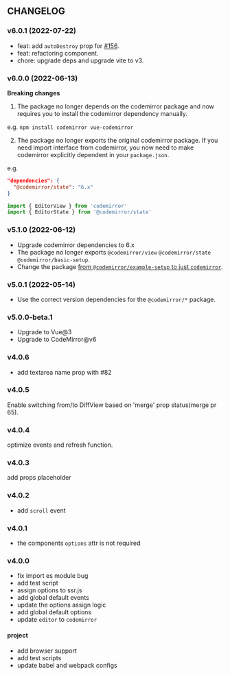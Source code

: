 ## CHANGELOG

### v6.0.1 (2022-07-22)

- feat: add `autoDestroy` prop for [#156](https://github.com/surmon-china/vue-codemirror/pull/156).
- feat: refactoring component.
- chore: upgrade deps and upgrade vite to v3.

### v6.0.0 (2022-06-13)

**Breaking changes**

1. The package no longer depends on the codemirror package and now requires you to install the codemirror dependency manually.

e.g. `npm install codemirror vue-codemirror`

2. The package no longer exports the original codemirror package. If you need import interface from codemirror, you now need to make codemirror explicitly dependent in your `package.json`.

e.g.

```json
"dependencies": {
  "@codemirror/state": "6.x"
}
```

```ts
import { EditorView } from 'codemirror'
import { EditorState } from '@codemirror/state'
```

### v5.1.0 (2022-06-12)

- Upgrade codemirror dependencies to 6.x
- The package no longer exports `@codemirror/view` `@codemirror/state` `@codemirror/basic-setup`.
- Change the package [from `@codemirror/example-setup` to just `codemirror`](https://github.com/codemirror/basic-setup/blob/main/CHANGELOG.md#breaking-changes).

### v5.0.1 (2022-05-14)

- Use the correct version dependencies for the `@codemirror/*` package.

### v5.0.0-beta.1

- Upgrade to Vue@3
- Upgrade to CodeMirror@v6

### v4.0.6

- add textarea name prop with #82

### v4.0.5

Enable switching from/to DiffView based on 'merge' prop status(merge pr 65).

### v4.0.4

optimize events and refresh function.

### v4.0.3

add props placeholder

### v4.0.2

- add `scroll` event

### v4.0.1

- the components `options` attr is not required

### v4.0.0

- fix import es module bug
- add test script
- assign options to ssr.js
- add global default events
- update the options assign logic
- add global default options
- update `editor` to `codemirror`

#### project

- add browser support
- add test scripts
- update babel and webpack configs
